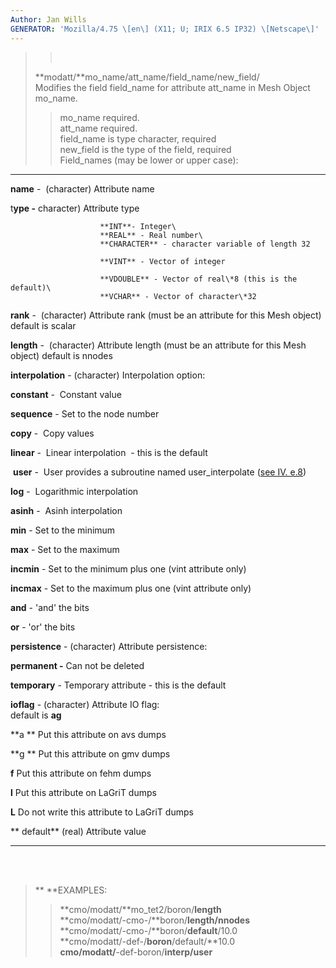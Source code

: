 ```yaml
---
Author: Jan Wills
GENERATOR: 'Mozilla/4.75 \[en\] (X11; U; IRIX 6.5 IP32) \[Netscape\]'
---
```


> >  
>
> **modatt/**mo\_name/att\_name/field\_name/new\_field/\
> Modifies the field field\_name for attribute att\_name in Mesh Object
> mo\_name.
>
> > mo\_name required.\
> > att\_name required.\
> > field\_name is type character, required\
> > new\_field is the type of the field, required\
> > Field\_names (may be lower or upper case):

  --------------------- --------------------------------------------------------------------------------------------
  **name** -            (character) Attribute name 

  t**ype -**            character) Attribute type

                        **INT**- Integer\
                        **REAL** - Real number\
                        **CHARACTER** - character variable of length 32

                        **VINT** - Vector of integer 

                        **VDOUBLE** - Vector of real\*8 (this is the default)\
                        **VCHAR** - Vector of character\*32

  **rank** -            (character) Attribute rank (must be an attribute for this Mesh object)  default is scalar

  **length** -          (character) Attribute length (must be an attribute for this Mesh object) default is nnodes

  **interpolation** -   (character) Interpolation option: 

  **constant** -        Constant value 

  **sequence** -        Set to the node number

  **copy** -            Copy values

  **linear** -          Linear interpolation  - this is the default

   **user** -           User provides a subroutine named user\_interpolate ([see IV. e.8](../../miscell.html))

  **log** -             Logarithmic interpolation

  **asinh** -           Asinh interpolation

  **min** -             Set to the minimum

  **max** -             Set to the maximum

  **incmin** -          Set to the minimum plus one (vint attribute only)

  **incmax** -          Set to the maximum plus one (vint attribute only)

  **and** -             'and' the bits

  **or** -              'or' the bits

  **persistence** -     (character) Attribute persistence:

  **permanent -**       Can not be deleted 

  **temporary** -       Temporary attribute - this is the default

  **ioflag** -          (character) Attribute IO flag:\
                        default is **ag**

  **a **                Put this attribute on avs dumps

  **g **                Put this attribute on gmv dumps

  **f**                 Put this attribute on fehm dumps 

  **l**                 Put this attribute on LaGriT dumps

  **L**                 Do not write this attribute to LaGriT dumps

  ** default**          (real) Attribute value
  --------------------- --------------------------------------------------------------------------------------------

\
 

> ** **EXAMPLES:
>
> > **cmo/modatt/**mo\_tet2/boron/**length**\
> > **cmo/modatt/-cmo-/**boron/**length/nnodes**\
> > **cmo/modatt/-cmo-/**boron/**default**/10.0\
> > **cmo/modatt/-def-/**boron**/default/**10.0\
> > **cmo/modatt/**-def-boron/**interp/user**
